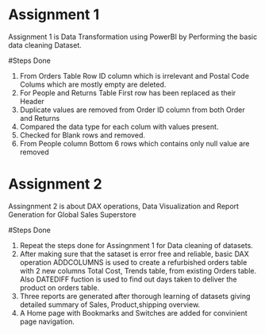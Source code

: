 
# Assignment 1

Assignment 1 is Data Transformation using PowerBI by Performing the basic data cleaning Dataset.

#Steps Done

1. From Orders Table Row ID column which is irrelevant and Postal Code Colums which are mostly empty are deleted.
2. For People and Returns Table First row has been replaced as their Header
3. Duplicate values are removed from Order ID column from both Order and Returns
4. Compared the data type for each colum with values present.
5. Checked for Blank rows and removed.
6. From People column Bottom 6 rows which contains only null value are removed

# Assignment 2

 Assingnment 2 is about DAX operations, Data Visualization and Report Generation for Global Sales Superstore

 #Steps Done

 1. Repeat the steps done for Assingnment 1 for Data cleaning of datasets.
 2. After making sure that the sataset is error free and reliable, basic DAX operation ADDCOLUMNS is used to create a refurbished orders table with 2 new columns Total Cost, Trends table, from existing Orders table. Also DATEDIFF fuction is used to find out days taken to deliver the product on orders table.
 4. Three reports are generated after thorough learning of datasets giving detailed summary of  Sales, Product,shipping overview.
 5. A Home page with Bookmarks and Switches are added for convinient page navigation. 
